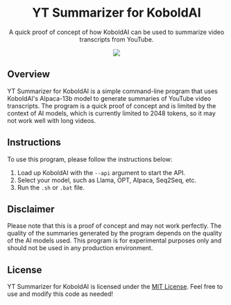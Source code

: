 <div align="center">
  <h1>YT Summarizer for KoboldAI</h1>
  <p>A quick proof of concept of how KoboldAI can be used to summarize video transcripts from YouTube.</p>
  <img src="https://user-images.githubusercontent.com/80486540/227602050-5388373b-3f42-4464-a90b-ef8cc19a693f.png">
</div>

## Overview
YT Summarizer for KoboldAI is a simple command-line program that uses KoboldAI's Alpaca-13b model to generate summaries of YouTube video transcripts. The program is a quick proof of concept and is limited by the context of AI models, which is currently limited to 2048 tokens, so it may not work well with long videos.

## Instructions

To use this program, please follow the instructions below:

1. Load up KoboldAI with the `--api` argument to start the API.
2. Select your model, such as Llama, OPT, Alpaca, Seq2Seq, etc.
3. Run the `.sh` or `.bat` file.

## Disclaimer

Please note that this is a proof of concept and may not work perfectly. The quality of the summaries generated by the program depends on the quality of the AI models used. This program is for experimental purposes only and should not be used in any production environment.

## License

YT Summarizer for KoboldAI is licensed under the [MIT License](https://github.com/example/mit-license). Feel free to use and modify this code as needed!

